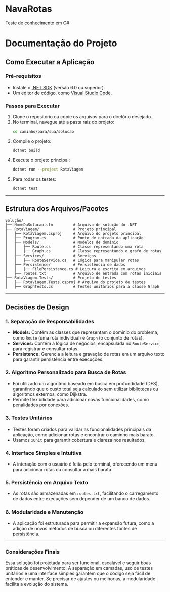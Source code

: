 # NavaRotas
Teste de conhecimento em C#

# Documentação do Projeto

## Como Executar a Aplicação

### Pré-requisitos
- Instale o [.NET SDK](https://dotnet.microsoft.com/download) (versão 6.0 ou superior).
- Um editor de código, como [Visual Studio Code](https://code.visualstudio.com/).

### Passos para Executar
1. Clone o repositório ou copie os arquivos para o diretório desejado.
2. No terminal, navegue até a pasta raiz do projeto:
   ```bash
   cd caminho/para/sua/solucao
   ```
3. Compile o projeto:
   ```bash
   dotnet build
   ```
4. Execute o projeto principal:
   ```bash
   dotnet run --project RotaViagem
   ```
5. Para rodar os testes:
   ```bash
   dotnet test
   ```

---

## Estrutura dos Arquivos/Pacotes

```
Solução/
├── NomeDaSolucao.sln         # Arquivo de solução do .NET
├── RotaViagem/               # Projeto principal
│   ├── RotaViagem.csproj     # Arquivo do projeto principal
│   ├── Program.cs            # Ponto de entrada da aplicação
│   ├── Models/               # Modelos de domínio
│   │   ├── Route.cs          # Classe representando uma rota
│   │   ├── Graph.cs          # Classe representando o grafo de rotas
│   ├── Services/             # Serviços
│   │   ├── RouteService.cs   # Lógica para manipular rotas
│   ├── Persistence/          # Persistência de dados
│   │   ├── FilePersistence.cs # Leitura e escrita em arquivos
│   ├── routes.txt            # Arquivo de entrada com rotas iniciais
├── RotaViagem.Tests/         # Projeto de testes
│   ├── RotaViagem.Tests.csproj # Arquivo do projeto de testes
│   ├── GraphTests.cs         # Testes unitários para a classe Graph
```

---

## Decisões de Design

### 1. **Separação de Responsabilidades**
   - **Models:** Contém as classes que representam o domínio do problema, como `Route` (uma rota individual) e `Graph` (o conjunto de rotas).
   - **Services:** Contém a lógica de negócios, encapsulada no `RouteService`, para registrar e consultar rotas.
   - **Persistence:** Gerencia a leitura e gravação de rotas em um arquivo texto para garantir persistência entre execuções.

### 2. **Algoritmo Personalizado para Busca de Rotas**
   - Foi utilizado um algoritmo baseado em busca em profundidade (DFS), garantindo que o custo total seja calculado sem utilizar bibliotecas ou algoritmos externos, como Dijkstra.
   - Permite flexibilidade para adicionar novas funcionalidades, como penalidades por conexões.

### 3. **Testes Unitários**
   - Testes foram criados para validar as funcionalidades principais da aplicação, como adicionar rotas e encontrar o caminho mais barato.
   - Usamos `xUnit` para garantir cobertura e clareza nos resultados.

### 4. **Interface Simples e Intuitiva**
   - A interação com o usuário é feita pelo terminal, oferecendo um menu para adicionar rotas ou consultar a mais barata.

### 5. **Persistência em Arquivo Texto**
   - As rotas são armazenadas em `routes.txt`, facilitando o carregamento de dados entre execuções sem depender de um banco de dados.

### 6. **Modularidade e Manutenção**
   - A aplicação foi estruturada para permitir a expansão futura, como a adição de novos métodos de busca ou diferentes fontes de persistência.

---

### Considerações Finais
Essa solução foi projetada para ser funcional, escalável e seguir boas práticas de desenvolvimento. A separação em camadas, uso de testes unitários e uma interface simples garantem que o código seja fácil de entender e manter. Se precisar de ajustes ou melhorias, a modularidade facilita a evolução do sistema.


